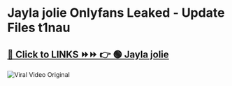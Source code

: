 
 # Jayla jolie Onlyfans Leaked - Update Files t1nau

## <h2><a href="https://clipsfans.com/Jayla_jolie&ref=git">🔗 Click to LINKS ⏩⏩ 👉 🟢 Jayla jolie </a></h2>

<a href="https://clipsfans.com/Jayla_jolie&ref=git" rel="nofollow" data-target="animated-image.originalLink"><img src="https://i.ibb.co.com/xMMVF88/686577567.gif" alt="Viral Video Original" style="max-width: 100%; display: inline-block;" data-target="animated-image.originalImage"></a>

